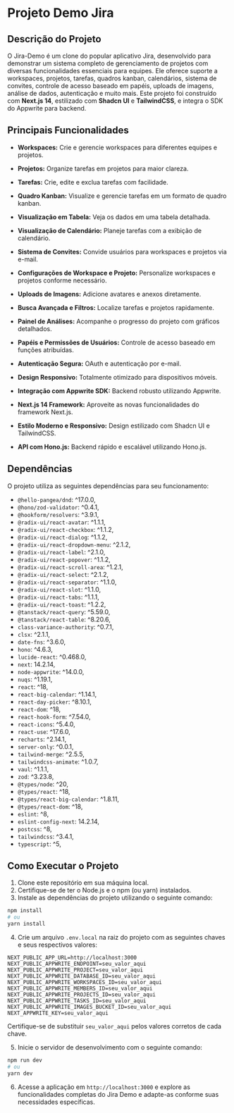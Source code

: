 # Projeto Demo Jira

## Descrição do Projeto

O Jira-Demo é um clone do popular aplicativo Jira, desenvolvido para demonstrar um sistema completo de gerenciamento de projetos com diversas funcionalidades essenciais para equipes. Ele oferece suporte a workspaces, projetos, tarefas, quadros kanban, calendários, sistema de convites, controle de acesso baseado em papéis, uploads de imagens, análise de dados, autenticação e muito mais. Este projeto foi construído com **Next.js 14**, estilizado com **Shadcn UI** e **TailwindCSS**, e integra o SDK do Appwrite para backend.

## Principais Funcionalidades

- **Workspaces:** Crie e gerencie workspaces para diferentes equipes e projetos.

- **Projetos:** Organize tarefas em projetos para maior clareza.

- **Tarefas:** Crie, edite e exclua tarefas com facilidade.

- **Quadro Kanban:** Visualize e gerencie tarefas em um formato de quadro kanban.

- **Visualização em Tabela:** Veja os dados em uma tabela detalhada.

- **Visualização de Calendário:** Planeje tarefas com a exibição de calendário.

- **Sistema de Convites:** Convide usuários para workspaces e projetos via e-mail.

- **Configurações de Workspace e Projeto:** Personalize workspaces e projetos conforme necessário.

- **Uploads de Imagens:** Adicione avatares e anexos diretamente.

- **Busca Avançada e Filtros:** Localize tarefas e projetos rapidamente.

- **Painel de Análises:** Acompanhe o progresso do projeto com gráficos detalhados.

- **Papéis e Permissões de Usuários:** Controle de acesso baseado em funções atribuídas.

- **Autenticação Segura:** OAuth e autenticação por e-mail.

- **Design Responsivo:** Totalmente otimizado para dispositivos móveis.

- **Integração com Appwrite SDK:** Backend robusto utilizando Appwrite.

- **Next.js 14 Framework:** Aproveite as novas funcionalidades do framework Next.js.

- **Estilo Moderno e Responsivo:** Design estilizado com Shadcn UI e TailwindCSS.

- **API com Hono.js:** Backend rápido e escalável utilizando Hono.js.

## Dependências

O projeto utiliza as seguintes dependências para seu funcionamento:

- `@hello-pangea/dnd`: ^17.0.0,
- `@hono/zod-validator`: ^0.4.1,
- `@hookform/resolvers`: ^3.9.1,
- `@radix-ui/react-avatar`: ^1.1.1,
- `@radix-ui/react-checkbox`: ^1.1.2,
- `@radix-ui/react-dialog`: ^1.1.2,
- `@radix-ui/react-dropdown-menu`: ^2.1.2,
- `@radix-ui/react-label`: ^2.1.0,
- `@radix-ui/react-popover`: ^1.1.2,
- `@radix-ui/react-scroll-area`: ^1.2.1,
- `@radix-ui/react-select`: ^2.1.2,
- `@radix-ui/react-separator`: ^1.1.0,
- `@radix-ui/react-slot`: ^1.1.0,
- `@radix-ui/react-tabs`: ^1.1.1,
- `@radix-ui/react-toast`: ^1.2.2,
- `@tanstack/react-query`: ^5.59.0,
- `@tanstack/react-table`: ^8.20.6,
- `class-variance-authority`: ^0.7.1,
- `clsx`: ^2.1.1,
- `date-fns`: ^3.6.0,
- `hono`: ^4.6.3,
- `lucide-react`: ^0.468.0,
- `next`: 14.2.14,
- `node-appwrite`: ^14.0.0,
- `nuqs`: ^1.19.1,
- `react`: ^18,
- `react-big-calendar`: ^1.14.1,
- `react-day-picker`: ^8.10.1,
- `react-dom`: ^18,
- `react-hook-form`: ^7.54.0,
- `react-icons`: ^5.4.0,
- `react-use`: ^17.6.0,
- `recharts`: ^2.14.1,
- `server-only`: ^0.0.1,
- `tailwind-merge`: ^2.5.5,
- `tailwindcss-animate`: ^1.0.7,
- `vaul`: ^1.1.1,
- `zod`: ^3.23.8,
- `@types/node`: ^20,
- `@types/react`: ^18,
- `@types/react-big-calendar`: ^1.8.11,
- `@types/react-dom`: ^18,
- `eslint`: ^8,
- `eslint-config-next`: 14.2.14,
- `postcss`: ^8,
- `tailwindcss`: ^3.4.1,
- `typescript`: ^5,

## Como Executar o Projeto

1. Clone este repositório em sua máquina local.
2. Certifique-se de ter o Node.js e o npm (ou yarn) instalados.
3. Instale as dependências do projeto utilizando o seguinte comando:

```bash
npm install
# ou
yarn install
```

4. Crie um arquivo `.env.local` na raiz do projeto com as seguintes chaves e seus respectivos valores:

```env
NEXT_PUBLIC_APP_URL=http://localhost:3000
NEXT_PUBLIC_APPWRITE_ENDPOINT=seu_valor_aqui
NEXT_PUBLIC_APPWRITE_PROJECT=seu_valor_aqui
NEXT_PUBLIC_APPWRITE_DATABASE_ID=seu_valor_aqui
NEXT_PUBLIC_APPWRITE_WORKSPACES_ID=seu_valor_aqui
NEXT_PUBLIC_APPWRITE_MEMBERS_ID=seu_valor_aqui
NEXT_PUBLIC_APPWRITE_PROJECTS_ID=seu_valor_aqui
NEXT_PUBLIC_APPWRITE_TASKS_ID=seu_valor_aqui
NEXT_PUBLIC_APPWRITE_IMAGES_BUCKET_ID=seu_valor_aqui
NEXT_APPWRITE_KEY=seu_valor_aqui
```

Certifique-se de substituir `seu_valor_aqui` pelos valores corretos de cada chave.

5. Inicie o servidor de desenvolvimento com o seguinte comando:

```bash
npm run dev
# ou
yarn dev
```

6. Acesse a aplicação em `http://localhost:3000` e explore as funcionalidades completas do Jira Demo e adapte-as conforme suas necessidades específicas.
